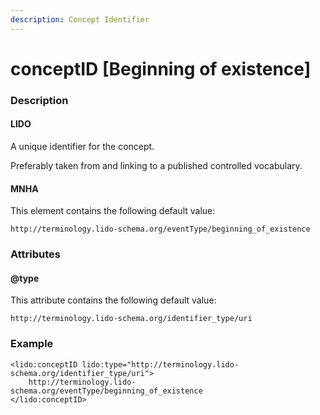 ```yaml
---
description: Concept Identifier
---
```


# conceptID \[Beginning of existence]

### Description

#### LIDO

A unique identifier for the concept.

Preferably taken from and linking to a published controlled vocabulary.

#### MNHA

This element contains the following default value:

`http://terminology.lido-schema.org/eventType/beginning_of_existence`

### Attributes

#### @type

This attribute contains the following default value:

`http://terminology.lido-schema.org/identifier_type/uri`

### Example

```markup
<lido:conceptID lido:type="http://terminology.lido-schema.org/identifier_type/uri">
    http://terminology.lido-schema.org/eventType/beginning_of_existence
</lido:conceptID>
```

